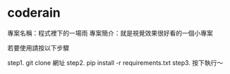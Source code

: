 # coderain

專案名稱：程式裡下的一場雨
專案簡介：就是視覺效果很好看的一個小專案

若要使用請按以下步驟

step1. git clone 網址
step2. pip install -r requirements.txt
step3. 按下執行～
